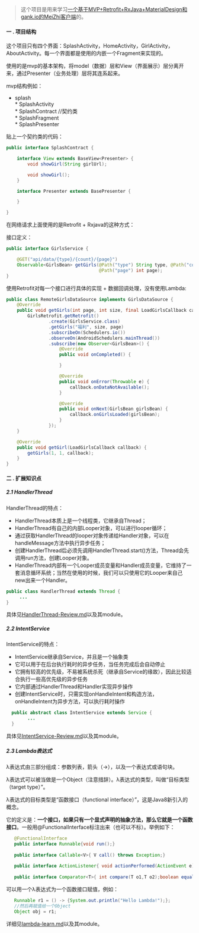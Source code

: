 >这个项目是用来学习[一个基于MVP+Retrofit+RxJava+MaterialDesign和gank.io的MeiZhi客户端](https://github.com/PleaseCallMeCoder/PrettyGirls)的。

#### 一 . 项目结构
这个项目只有四个界面：SplashActivity，HomeActivity，GirlActivity，AboutActivity。每一个界面都是使用的内嵌一个Fragment来实现的。<br>

使用的是mvp的基本架构，将model（数据）层和View（界面展示）层分离开来，通过Presenter（业务处理）层将其连系起来。

mvp结构例如：<br>
* splash<br>
        * SplashActivity<br>
        * SplashContract //契约类<br>
        * SplashFragment<br>
        * SplashPresenter<br>
        
贴上一个契约类的代码：<br>
```java
public interface SplashContract {

    interface View extends BaseView<Presenter> {
        void showGirl(String girlUrl);

        void showGirl();
    }

    interface Presenter extends BasePresenter {

    }

}
```
在网络请求上面使用的是Retrofit + Rxjava的这种方式：<br>

接口定义：<br>
```java
public interface GirlsService {

    @GET("api/data/{type}/{count}/{page}")
    Observable<GirlsBean> getGirls(@Path("type") String type, @Path("count") int count,
                                   @Path("page") int page);
}
```
使用Retrofit对每一个接口进行具体的实现 + 数据回调处理，没有使用Lambda:<br>

```java
public class RemoteGirlsDataSource implements GirlsDataSource {
    @Override
    public void getGirls(int page, int size, final LoadGirlsCallback callback) {
        GirlsRetrofit.getRetrofit()
                .create(GirlsService.class)
                .getGirls("福利", size, page)
                .subscribeOn(Schedulers.io())
                .observeOn(AndroidSchedulers.mainThread())
                .subscribe(new Observer<GirlsBean>() {
                    @Override
                    public void onCompleted() {

                    }

                    @Override
                    public void onError(Throwable e) {
                        callback.onDataNotAvailable();
                    }

                    @Override
                    public void onNext(GirlsBean girlsBean) {
                        callback.onGirlsLoaded(girlsBean);
                    }
                });
    }

    @Override
    public void getGirl(LoadGirlsCallback callback) {
        getGirls(1, 1, callback);
    }
}
```
#### 二 . 扩展知识点
##### 2.1 HandlerThread
HandlerThread的特点：<br>
 * HandlerThread本质上是一个线程类，它继承自Thread；
 * HandlerThread有自己的内部Looper对象，可以进行looper循环；
 * 通过获取HandlerThread的looper对象传递给Handler对象，可以在handleMessage方法中执行异步任务；
 * 创建HandlerThread后必须先调用HandlerThread.start()方法，Thread会先调用run方法，创建Looper对象。
 * HandlerThread内部有一个Looper成员变量和Handler成员变量，它维持了一套消息循环系统；当然在使用的时候，我们可以只使用它的Looper来自己new出来一个Handler。
 ```java
public class HandlerThread extends Thread {
      ... 
}
```

具体见[HandlerThread-Review.md](https://github.com/liuhuan2015/ImitatePrettyGirls/blob/master/HandlerThread-Review.md)以及其module。<br>

##### 2.2 IntentService
IntentService的特点：<br>
* IntentService继承自Service，并且是一个抽象类
* 它可以用于在后台执行耗时的异步任务，当任务完成后会自动停止
* 它拥有较高的优先级，不易被系统杀死（继承自Service的缘故），因此比较适合执行一些高优先级的异步任务
* 它内部通过HandlerThread和Handler实现异步操作
* 创建IntentService时，只需实现onHandleIntent和构造方法，onHandleIntent为异步方法，可以执行耗时操作
```java
  public abstract class IntentService extends Service {
        ...
  }
```  
具体见[IntentService-Review.md](https://github.com/liuhuan2015/ImitatePrettyGirls/blob/master/IntentService-Review.md)以及其module。<br>

##### 2.3 Lambda表达式
λ表达式由三部分组成：参数列表，箭头（->），以及一个表达式或语句块。<br>

λ表达式可以被当做是一个Object（注意措辞）。λ表达式的类型，叫做“目标类型（target type）”。<br>

λ表达式的目标类型是“函数接口（functional interface）”，这是Java8新引入的概念。<br>

它的定义是：**一个接口，如果只有一个显式声明的抽象方法，那么它就是一个函数接口**。一般用@FunctionalInterface标注出来（也可以不标）。举例如下：
```java
   @FunctionalInterface
   public interface Runnable{void run();}
   
   public interface Callable<V>{ V call() throws Exception;}
   
   public interface ActionListener{ void actionPerformed(ActionEvent e);}
   
   public interface Comparator<T>{ int compare(T o1,T o2);boolean equals(Object obj);}
```
可以用一个λ表达式为一个函数接口赋值，例如：<br>
```java
   Runnable r1 = () -> {System.out.println("Hello Lambda!");};
   //然后再赋值给一个Object
   Object obj = r1;
```
详细见[lambda-learn.md](https://github.com/liuhuan2015/ImitatePrettyGirls/blob/master/lambda-learn/lambda-learn2.md)以及其module。









  
         





